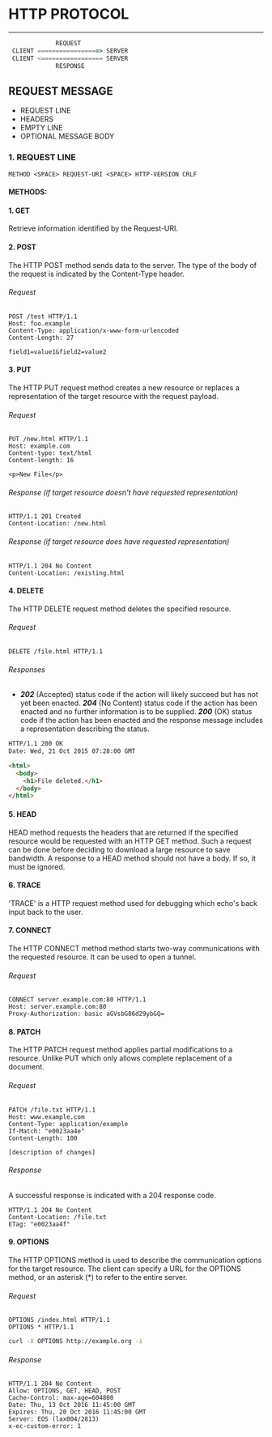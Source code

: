 # HTTP PROTOCOL
---
```javascript
             REQUEST
 CLIENT =================> SERVER
 CLIENT <================= SERVER
             RESPONSE
```

## REQUEST MESSAGE

* REQUEST LINE
* HEADERS
* EMPTY LINE
* OPTIONAL MESSAGE BODY

### 1. REQUEST LINE
```
METHOD <SPACE> REQUEST-URI <SPACE> HTTP-VERSION CRLF
```

#### METHODS:

#### 1. GET              
 Retrieve information identified by the Request-URI.

#### 2. POST
 The HTTP POST method sends data to the server. The type of the body of the request is indicated by the Content-Type header.
 ######  Request
```http
POST /test HTTP/1.1
Host: foo.example
Content-Type: application/x-www-form-urlencoded
Content-Length: 27

field1=value1&field2=value2
```

#### 3. PUT
 The HTTP PUT request method creates a new resource or replaces a representation of the target resource with the request payload.
######  Request
``` http
PUT /new.html HTTP/1.1
Host: example.com
Content-type: text/html
Content-length: 16

<p>New File</p>
```

######  Response (if target resource doesn't have requested representation)
```
HTTP/1.1 201 Created
Content-Location: /new.html
```

######  Response (if target resource does have requested representation)
```http
HTTP/1.1 204 No Content
Content-Location: /existing.html
```

#### 4. DELETE
The HTTP DELETE request method deletes the specified resource.

######  Request
```http
DELETE /file.html HTTP/1.1
```
###### Responses
* **_202_** (Accepted) status code if the action will likely succeed but has not yet been enacted.
**_204_** (No Content) status code if the action has been enacted and no further information is to be supplied.
**_200_** (OK) status code if the action has been enacted and the response message includes a representation describing the status.

```html
HTTP/1.1 200 OK 
Date: Wed, 21 Oct 2015 07:28:00 GMT

<html>
  <body>
    <h1>File deleted.</h1> 
  </body>
</html>
```

#### 5. HEAD
HEAD method requests the headers that are returned if the specified resource would be requested with an HTTP GET method. Such a request can be done before deciding to download a large resource to save bandwidth. A response to a HEAD method should not have a body. If so, it must be ignored.

#### 6. TRACE
'TRACE' is a HTTP request method used for debugging which echo's back input back to the user.

#### 7. CONNECT
The HTTP CONNECT method method starts two-way communications with the requested resource. It can be used to open a tunnel.
######  Request
```http
CONNECT server.example.com:80 HTTP/1.1 
Host: server.example.com:80 
Proxy-Authorization: basic aGVsbG86d29ybGQ=
```

#### 8. PATCH
The HTTP PATCH request method applies partial modifications to a resource. Unlike PUT which only allows complete replacement of a document.
######  Request
```http
PATCH /file.txt HTTP/1.1 
Host: www.example.com
Content-Type: application/example
If-Match: "e0023aa4e"
Content-Length: 100

[description of changes]
```
###### Response
A successful response is indicated with a 204 response code.
```http
HTTP/1.1 204 No Content
Content-Location: /file.txt
ETag: "e0023aa4f"
```
#### 9. OPTIONS
The HTTP OPTIONS method is used to describe the communication options for the target resource. The client can specify a URL for the OPTIONS method, or an asterisk (*) to refer to the entire server.

###### Request
```http
OPTIONS /index.html HTTP/1.1
OPTIONS * HTTP/1.1
```
```bash
curl -X OPTIONS http://example.org -i
```
###### Response
```http
HTTP/1.1 204 No Content
Allow: OPTIONS, GET, HEAD, POST
Cache-Control: max-age=604800
Date: Thu, 13 Oct 2016 11:45:00 GMT
Expires: Thu, 20 Oct 2016 11:45:00 GMT
Server: EOS (lax004/2813)
x-ec-custom-error: 1
```
